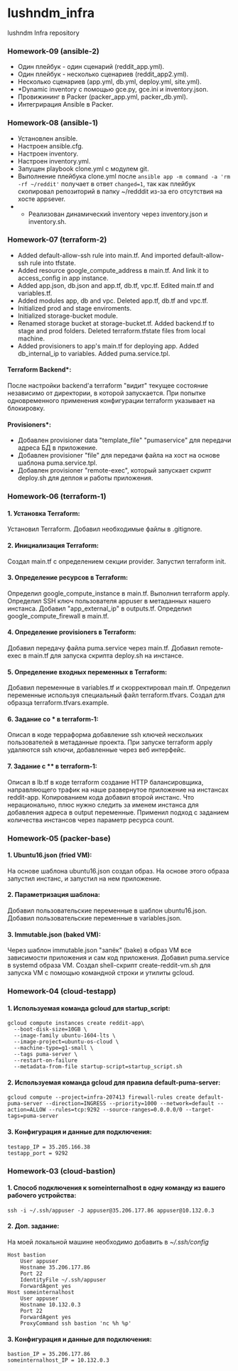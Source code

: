 # lushndm_infra
lushndm Infra repository

### Homework-09 (ansible-2)
 - Один плейбук - один сценарий (reddit_app.yml).
 - Один плейбук - несколько сценариев (reddit_app2.yml).
 - Несколько сценариев (app.yml, db.yml, deploy.yml, site.yml).
 - *Dynamic inventory с помощью gce.py, gce.ini и inventory.json.
 - Провижининг в Packer (packer_app.yml, packer_db.yml).
 - Интегрирация Ansible в Packer.

### Homework-08 (ansible-1)
 - Установлен ansible.
 - Настроен ansible.cfg.
 - Настроен inventory.
 - Настроен inventory.yml.
 - Запущен playbook clone.yml с модулем git.
 - Выполнение плейбука clone.yml после ```ansible app -m command -a 'rm -rf ~/reddit'``` получает в ответ ```changed=1```, так как плейбук скопировал репозиторий в папку ~/redddit из-за его отсутствия на хосте appsever.
 - * Реализован динамический inventory через inventory.json и inventory.sh.
 
### Homework-07 (terraform-2)
 - Added default-allow-ssh rule into main.tf. And imported default-allow-ssh rule into tfstate.
 - Added resource google_compute_address в main.tf. And link it to access_config in app instance.
 - Added app.json, db.json and app.tf, db.tf, vpc.tf. Edited main.tf and variables.tf.
 - Added modules app, db and vpc. Deleted app.tf, db.tf and vpc.tf.
 - Initialized prod and stage enviroments.
 - Initialized storage-bucket module.
 - Renamed storage bucket at storage-bucket.tf. Added backend.tf to stage and prod folders. Deleted terraform.tfstate files from local machine.
 - Added provisioners to app's main.tf for deploying app. Added db_internal_ip to variables. Added puma.service.tpl.

#### Terraform Backend*:
После настройки backend'a terraform "видит" текущее состояние независимо от директории, в которой запускается.
При попытке одновременного применения конфигурации terraform указывает на блокировку.
#### Provisioners*:
 - Добавлен provisioner data "template_file" "pumaservice" для передачи адреса БД в приложение.
 - Добавлен provisioner "file" для передачи файла на хост на основе шаблона puma.service.tpl.
 - Добавлен provisioner "remote-exec", который запускает скрипт deploy.sh для деплоя и работы приложения.

### Homework-06 (terraform-1)
#### 1. Установка Terraform:
Установил Terraform.
Добавил необходимые файлы в .gitignore.
#### 2. Инициализация Terraform:
Создал main.tf с определением секции provider.
Запустил terraform init.
#### 3. Определение ресурсов в Terraform:
Определил google_compute_instance в main.tf.
Выполнил terraform apply.
Определил SSH ключ пользователя appuser в метаданных нашего инстанса.
Добавил "app_external_ip" в outputs.tf.
Определил google_compute_firewall в main.tf.
#### 4. Определение provisioners в Terraform:
Добавил передачу файла puma.service через main.tf.
Добавил remote-exec в main.tf для запуска скрипта deploy.sh на инстансе.
#### 5. Определение входных переменных в Terraform:
Добавил переменные в variables.tf и скорректировал main.tf.
Определил переменные используя специальный файл terraform.tfvars.
Создал для образца terraform.tfvars.example.
#### 6. Задание со * в terraform-1:
Описал в коде терраформа добавление ssh ключей нескольких пользователей в метаданные проекта.
При запуске terraform apply удаляются ssh ключи, добавленные через веб интерфейс.
#### 7. Задание с ** в terraform-1:
Описал в lb.tf в коде terraform создание HTTP балансировщика, направляющего трафик на наше развернутое приложение на инстансах reddit-app.
Копированием кода добавил второй инстанс. Что нерационально, плюс нужно следить за именем инстанса для добавления адреса в output переменные.
Применил подход с заданием количества инстансов через параметр ресурса count.

### Homework-05 (packer-base)
#### 1. Ubuntu16.json (fried VM):
На основе шаблона ubuntu16.json создал образ.
На основе этого образа запустил инстанс, и запустил на нем приложение.
#### 2. Параметризация шаблона:
Добавил пользовательские переменные в шаблон ubuntu16.json.
Добавил пользовательские переменные в variables.json.
#### 3. Immutable.json (baked VM):
Через шаблон immutable.json "запёк” (bake) в образ VM все зависимости приложения и сам код приложения.
Добавил puma.service в systemd образа VM.
Создал shell-скрипт create-reddit-vm.sh для запуска VM с помощью командной строки и утилиты gcloud.

### Homework-04 (cloud-testapp)
#### 1. Используемая команда gcloud для startup_script:
```
gcloud compute instances create reddit-app\
  --boot-disk-size=10GB \
  --image-family ubuntu-1604-lts \
  --image-project=ubuntu-os-cloud \
  --machine-type=g1-small \
  --tags puma-server \
  --restart-on-failure
  --metadata-from-file startup-script=startup_script.sh
```
#### 2. Используемая команда gcloud для правила default-puma-server:
```
gcloud compute --project=infra-207413 firewall-rules create default-puma-server --direction=INGRESS --priority=1000 --network=default --action=ALLOW --rules=tcp:9292 --source-ranges=0.0.0.0/0 --target-tags=puma-server
```
#### 3. Конфигурация и данные для подключения:
```
testapp_IP = 35.205.166.38
testapp_port = 9292
```
### Homework-03 (cloud-bastion)
#### 1. Cпособ подключения к someinternalhost в одну команду из вашего рабочего устройства:
```
ssh -i ~/.ssh/appuser -J appuser@35.206.177.86 appuser@10.132.0.3
```
#### 2. Доп. задание:
На моей локальной машине необходимо добавить в _~/.ssh/config_
```
Host bastion
    User appuser
    Hostname 35.206.177.86
    Port 22
    IdentityFile ~/.ssh/appuser
    ForwardAgent yes
Host someinternalhost
    User appuser
    Hostname 10.132.0.3
    Port 22
    ForwardAgent yes
    ProxyCommand ssh bastion 'nc %h %p'
```
#### 3. Конфигурация и данные для подключения:
```
bastion_IP = 35.206.177.86
someinternalhost_IP = 10.132.0.3
```
